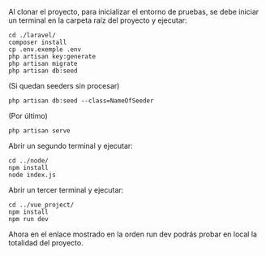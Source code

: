 Al clonar el proyecto, para inicializar el entorno de pruebas, se debe iniciar un terminal en la carpeta raíz del proyecto y ejecutar:

    cd ./laravel/
    composer install
    cp .env.exemple .env
    php artisan key:generate
    php artisan migrate
    php artisan db:seed

(Si quedan seeders sin procesar)
    
    php artisan db:seed --class=NameOfSeeder

(Por último)

    php artisan serve

Abrir un segundo terminal y ejecutar:

    cd ../node/
    npm install
    node index.js

Abrir un tercer terminal y ejecutar:

    cd ../vue_project/
    npm install
    npm run dev
    
Ahora en el enlace mostrado en la orden run dev podrás probar en local la totalidad del proyecto.


